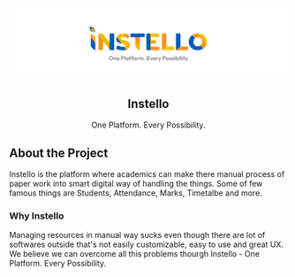 <picture>
    <source srcset="./banner-dark.png" media="(prefers-color-scheme: dark)">
    <source srcset="./banner.png" media="(prefers-color-scheme: light)">
    <img src="./banner.png" alt="Better Auth Logo">
  </picture>
  <h2 align="center">
    Instello
  </h2>
  <p align="center">One Platform. Every Possibility.</p>

## About the Project

Instello is the platform where academics can make there manual process of paper work into smart digital way of handling the things. Some of few famous things are Students, Attendance, Marks, Timetalbe and more.

### Why Instello

Managing resources in manual way sucks even though there are lot of softwares outside that's not easily customizable, easy to use and great UX. We believe we can overcome all this problems thourgh Instello - One Platform. Every Possibility.
